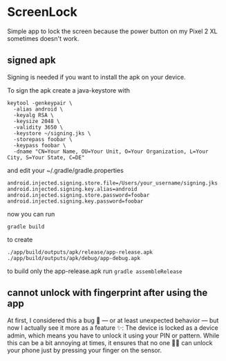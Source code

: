 # ScreenLock
Simple app to lock the screen because the power button on my Pixel 2 XL sometimes doesn't work.

## signed apk
Signing is needed if you want to install the apk on your device.

To sign the apk create a java-keystore with
```
keytool -genkeypair \
  -alias android \
  -keyalg RSA \
  -keysize 2048 \
  -validity 3650 \
  -keystore ~/signing.jks \
  -storepass foobar \
  -keypass foobar \
  -dname "CN=Your Name, OU=Your Unit, O=Your Organization, L=Your City, S=Your State, C=DE"
```

and edit your ~/.gradle/gradle.properties
```
android.injected.signing.store.file=/Users/your_username/signing.jks
android.injected.signing.key.alias=android
android.injected.signing.store.password=foobar
android.injected.signing.key.password=foobar
```

now you can run
```
gradle build
```
to create
```
./app/build/outputs/apk/release/app-release.apk
./app/build/outputs/apk/debug/app-debug.apk
```
to build only the app-release.apk run `gradle assembleRelease`

## cannot unlock with fingerprint after using the app
At first, I considered this a bug 🐛 — or at least unexpected behavior — but now I actually see it more as a feature ✨:
The device is locked as a device admin, which means you have to unlock it using your PIN or pattern.
While this can be a bit annoying at times, it ensures that no one 🕵️‍♂️ can unlock your phone just by pressing your finger on the sensor.
